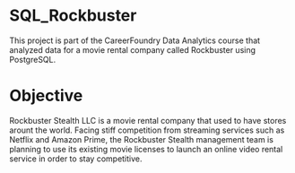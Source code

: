 # SQL_Rockbuster
This project is part of the CareerFoundry Data Analytics course that analyzed data for a movie rental company called Rockbuster using PostgreSQL.
# Objective
Rockbuster Stealth LLC is a movie rental company that used to have stores arount the world. Facing stiff competition from streaming services such as Netflix and Amazon Prime, the Rockbuster Stealth management team is planning to use its existing movie licenses to launch an online video rental service in order to stay competitive. 
